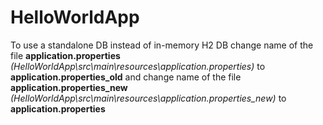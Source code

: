 # HelloWorldApp
<p>To use a standalone DB instead of in-memory H2 DB change name of the file <strong>application.properties</strong> <em>(HelloWorldApp\src\main\resources\application.properties)</em> to
<strong>application.properties_old</strong> and change name of the file <strong>application.properties_new</strong> <em>(HelloWorldApp\src\main\resources\application.properties_new)</em> to<strong> application.properties</strong></p> 
